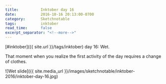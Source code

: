 ```yaml
---
title:          Inktober day 16
date:           2016-10-16 20:13:00-0700
category:       Sketchnotable
tags:           inktober
read_time:      false
excerpt_separator: "<!--more-->"
---
```

[#inktober]({{ site.url }}/tags/inktober) day 16: Wet.

That moment when you realize the first activity of the day requires a change of clothes.

![Wet slide]({{ site.media_url }}/images/sketchnotable/inktober-2016/inktober-day-16.jpg)

<!--more-->
